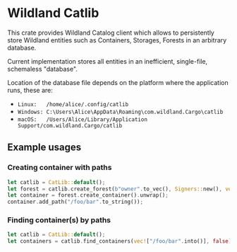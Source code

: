 # Wildland Catlib

This crate provides Wildland Catalog client which allows to persistently store Wildland entities
such as Containers, Storages, Forests in an arbitrary database.

Current implementation stores all entities in an inefficient, single-file, schemaless "database".

Location of the database file depends on the platform where the application runs, these are:

- `Linux:   /home/alice/.config/catlib`
- `Windows: C:\Users\Alice\AppData\Roaming\com.wildland.Cargo\catlib`
- `macOS:   /Users/Alice/Library/Application Support/com.wildland.Cargo/catlib`

## Example usages

### Creating container with paths

```rust
let catlib = CatLib::default();
let forest = catlib.create_forest(b"owner".to_vec(), Signers::new(), vec![]).unwrap();
let container = forest.create_container().unwrap();
container.add_path("/foo/bar".to_string());
```

### Finding container(s) by paths

```rust
let catlib = CatLib::default();
let containers = catlib.find_containers(vec!["/foo/bar".into()], false).unwrap();
```
